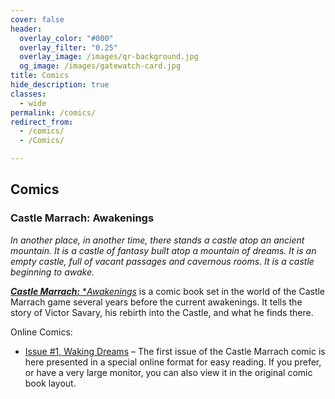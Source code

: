 ```yaml
---
cover: false
header:
  overlay_color: "#000"
  overlay_filter: "0.25"
  overlay_image: /images/qr-background.jpg
  og_image: /images/gatewatch-card.jpg
title: Comics
hide_description: true
classes:
  - wide
permalink: /comics/
redirect_from:
  - /comics/
  - /Comics/

---
```


## Comics

### Castle Marrach: Awakenings

*In another place, in another time, there stands a castle atop an ancient mountain. It is a castle of fantasy built atop a mountain of dreams. It is an empty castle, full of vacant passages and cavernous rooms. It is a castle beginning to awake.*

[***Castle Marrach:*** **Awakenings*](http://awakenings.marrach.com) is a comic book set in the world of the Castle Marrach game several years before the current awakenings. It tells the story of Victor Savary, his rebirth into the Castle, and what he finds there. 

Online Comics:

* [Issue #1, Waking Dreams](http://awakenings.marrach.com) – The first issue of the Castle Marrach comic is here presented in a special online format for easy reading. If you prefer, or have a very large monitor, you can also view it in the original comic book layout.

